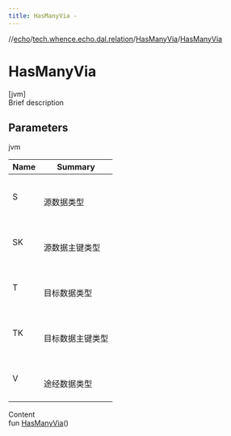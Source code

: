 ```yaml
---
title: HasManyVia -
---
```

//[echo](../../index.md)/[tech.whence.echo.dal.relation](../index.md)/[HasManyVia](index.md)/[HasManyVia](-has-many-via.md)



# HasManyVia  
[jvm]  
Brief description  


## Parameters  
  
jvm  
  
|  Name|  Summary| 
|---|---|
| S| <br><br>源数据类型<br><br>
| SK| <br><br>源数据主键类型<br><br>
| T| <br><br>目标数据类型<br><br>
| TK| <br><br>目标数据主键类型<br><br>
| V| <br><br>途经数据类型<br><br>
  
  
Content  
fun [HasManyVia](-has-many-via.md)()  



